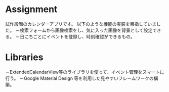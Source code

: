 # Assignment
試作段階のカレンダーアプリです。
以下のような機能の実装を目指していました。
－検索フォームから画像検索をし、気に入った画像を背景として設定できる。
－日にちごとにイベントを登録し、時刻確認ができるもの。

# Libraries
－ExtendedCalendarView等のライブラリを使って、イベント管理をスマートに行う。
－Google Material Design 等を利用した見やすいフレームワークの構築。
